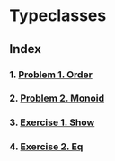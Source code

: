 # Typeclasses

## Index

### 1. [Problem 1. Order](1-Order.md)
### 2. [Problem 2. Monoid](2-Monoid.md)
### 3. [Exercise 1. Show](3-Show.md)
### 4. [Exercise 2. Eq](4-Eq.md)
